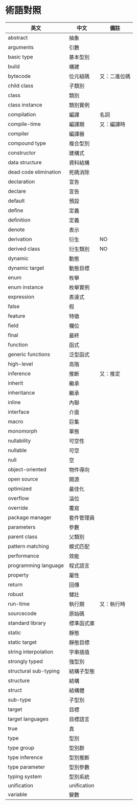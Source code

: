 # 術語對照

英文 | 中文 | 備註
--- | --- | ---
abstract | 抽象 |
arguments | 引數 |
basic type | 基本型別 |
build | 構建 |
bytecode | 位元組碼 | 又：二進位碼
child class | 子類別 |
class | 類別 |
class instance | 類別實例 |
compilation | 編譯 | 名詞
compile-time | 編譯期 | 又：編譯時
compiler | 編譯器 |
compound type | 複合型別 |
constructor | 建構式 |
data structure | 資料結構 |
dead code elimination | 死碼消除 |
declaration | 宣告 |
declare | 宣告 |
default | 預設 |
define | 定義 |
definition | 定義 |
denote | 表示 |
derivation | 衍生 | NO
derived class | 衍生類別 | NO
dynamic | 動態 |
dynamic target | 動態目標 |
enum | 枚舉 |
enum instance | 枚舉實例 |
expression | 表達式 |
false | 假 |
feature | 特徵 |
field | 欄位 |
final | 最終 |
function | 函式 |
generic functions | 泛型函式 |
high-level | 高階 |
inference | 推斷 | 又：推定
inherit | 繼承 |
inheritance | 繼承 |
inline | 內聯 |
interface | 介面 |
macro | 巨集 |
monomorph | 單態 |
nullability | 可空性 |
nullable | 可空 |
null | 空 |
object-oriented | 物件導向 |
open source | 開源 |
optimized | 最佳化 |
overflow | 溢位 |
override | 覆寫 |
package manager | 套件管理員 |
parameters | 參數 |
parent class | 父類別 |
pattern matching | 模式匹配 |
performance | 效能 |
programming language | 程式語言 |
property | 屬性 |
return | 回傳 |
robust | 健壯 |
run-time | 執行期 | 又：執行時
sourcecode | 原始碼 |
standard library | 標準函式庫 |
static | 靜態 |
static target | 靜態目標 |
string interpolation | 字串插值 |
strongly typed | 強型別 |
structural sub-typing | <!--TODO-->結構子型態 |
structure | 結構 |
struct | 結構體 |
sub-type | 子型別 |
target | 目標 |
target languages | 目標語言 |
true | 真 |
type | 型別 |
type group | 型別群 |
type inference | 型別推斷 |
type parameter | 型別參數 |
typing system | 型別系統 |
unification | <!--TODO-->unification |
variable | 變數 |
